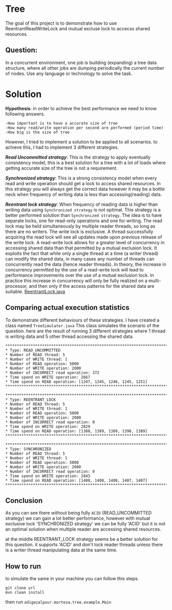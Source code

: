 Tree
=
The goal of this project is to demonstrate how to use ReentrantReadWriteLock and mutual excluse lock to accecss shared
resources.

Question:
-
In a concurrent environment, one job is building (expanding) a tree data structure, where all other jobs are dumping periodically the current number of nodes. 
Use any language or technology to solve the task.


Solution
=
**Hypothesis**: 
in order to achieve the best performance we need to know following answers.

    -How important is to have a accurate size of tree
    -How many read/write operation per second are performed (period time)
    -How big is the size of tree
    
However, I tried to implement a solution to be applied to all scenarios. to achieve this, I had to implement 3 different strategies.

***Read Uncommitted strategy***: This is the strategy to apply eventually consistency model, this is a best solution for a tree with
a lot of loads where getting accurate size of the tree is not a requirement.


***Synchronized strategy***: This is a strong consistency model when every read and write operation should get a lock to access shared resources.
In this strategy you will always get the correct data however it may be a bottle neck when frequency of writing data is less than
accessing(reading) data.

***Reentrant lock strategy***: When frequency of reading data is higher than writing data using `Synchronized strategy` is not optimal. This strategy
is a better performed solution than `Synchronized strategy`. The idea is to have separate locks, one for read-only operations and one for writing.
The read lock may be held simultaneously by multiple reader threads, so long as there are no writers. The write lock is exclusive.
A thread successfully acquiring the read lock will see all updates made upon previous release of the write lock.
A read-write lock allows for a greater level of concurrency in accessing shared data than that permitted by a mutual exclusion lock. 
It exploits the fact that while only a single thread at a time (a writer thread) can modify the shared data, in many cases any number of threads can 
concurrently read the data (hence reader threads). In theory, the increase in concurrency permitted by the use of a read-write lock will lead to 
performance improvements over the use of a mutual exclusion lock. In practice this increase in concurrency will only be fully realized on a multi-processor, 
and then only if the access patterns for the shared data are suitable.
[ReentrantLock.java](https://docs.oracle.com/javase/8/docs/api/?java/util/concurrent/locks/ReentrantLock.html "Java Doc")


Comparing actual execution statistics
-
To demonstrate different behaviours of these strategies. I have created a class named
`TreeSimulator.java` This class simulates the scenario of the question. here are the result
of running 3 different strategies where 1 thread is writing data and 5 other thread accessing
the shared data. 


```
****************************************************************************************
* Type: READ_UNCOMMITTED
* Number of READ thread: 5
* Number of WRITE thread: 1
* Number of READ operation: 5000
* Number of WRITE operation: 2000
* Number of INCORRECT read operation: 372
* Time spend on WRITE operation: 2667
* Time spend on READ operation: [1247, 1245, 1246, 1245, 1251]
****************************************************************************************
```

```
****************************************************************************************
* Type: REENTRANT_LOCK
* Number of READ thread: 5
* Number of WRITE thread: 1
* Number of READ operation: 5000
* Number of WRITE operation: 2000
* Number of INCORRECT read operation: 0
* Time spend on WRITE operation: 2829
* Time spend on READ operation: [1388, 1389, 1389, 1390, 1389]
****************************************************************************************
```

```
****************************************************************************************
* Type: SYNCHRONIZED
* Number of READ thread: 5
* Number of WRITE thread: 1
* Number of READ operation: 5000
* Number of WRITE operation: 2000
* Number of INCORRECT read operation: 0
* Time spend on WRITE operation: 2843
* Time spend on READ operation: [1408, 1408, 1408, 1407, 1407]
****************************************************************************************
```

Conclusion
-
As you can see there without being fully `ACID` (READ_UNCOMMITTED strategy) we can gain a lot better
performance, however with mutual exclusive lock 'SYNCHRONIZED strategy' we can be fully 'ACID' but it
is not an optimal solution when multiple reader are accessing shared resources.

at the middle REENTRANT_LOCK strategy seems be a better solution for this question. it supports 'ACID'
and don't lock reader threads unless there is a writer thread manipulating data at the same time.


How to run
-
to simulate the same in your machine you can follow this steps.

    git clone url
    mvn clean install
    

then run `adigozalpour.morteza.tree.example.Main`
